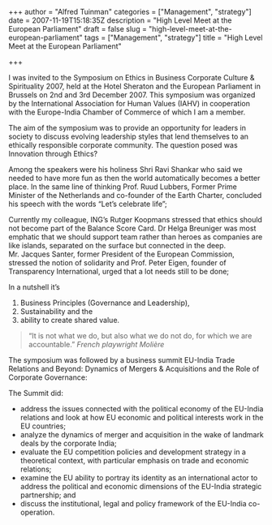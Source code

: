 +++
author = "Alfred Tuinman"
categories = ["Management", "strategy"]
date = 2007-11-19T15:18:35Z
description = "High Level Meet at the European Parliament"
draft = false
slug = "high-level-meet-at-the-european-parliament"
tags = ["Management", "strategy"]
title = "High Level Meet at the European Parliament"

+++


I was invited to the Symposium on Ethics in Business­ Corporate Culture & Spirituality 2007, held at the Hotel Sheraton and the European Parliament in Brussels on 2nd and 3rd December 2007. This symposium was organized by the International Association for Human Values (IAHV) in cooperation with the Europe-India Chamber of Commerce of which I am a member.  

The aim of the symposium was to provide an opportunity for leaders in society to discuss evolving leadership styles that lend themselves to an ethically responsible corporate community. The question posed was Innovation through Ethics?

Among the speakers were his holiness Shri Ravi Shankar who said we needed to have more fun as then the world automatically becomes a better place. In the same line of thinking Prof. Ruud Lubbers, Former Prime Minister of the Netherlands and co-founder of the Earth Charter, concluded his speech with the words “Let’s celebrate life”;  
 
Currently my colleague, ING’s Rutger Koopmans stressed that ethics should not become part of the Balance Score Card. Dr Helga Breuniger was most emphatic that we should support team rather than heroes as companies are like islands, separated on the surface but connected in the deep.  
 Mr. Jacques Santer, former President of the European Commission, stressed the notion of solidarity and Prof. Peter Eigen, founder of Transparency International, urged that a lot needs still to be done; 
 
In a nutshell it’s  
 1) Business Principles (Governance and Leadership),  
 2) Sustainability and the  
 3) ability to create shared value.  

> “It is not what we do, but also what we do not do, for which we are accountable.”   *French playwright Molière*  

The symposium was followed by a business summit EU-India Trade Relations and Beyond: Dynamics of Mergers & Acquisitions and the Role of Corporate Governance:  
 
The Summit did:  
 * address the issues connected with the political economy of the EU-India relations and look at how EU economic and political interests work in the EU countries;  
 * analyze the dynamics of merger and acquisition in the wake of landmark deals by the corporate India;  
 * evaluate the EU competition policies and development strategy in a theoretical context, with particular emphasis on trade and economic relations;  
 * examine the EU ability to portray its identity as an international actor to address the political and economic dimensions of the EU-India strategic partnership; and  
 * discuss the institutional, legal and policy framework of the EU-India co-operation.

